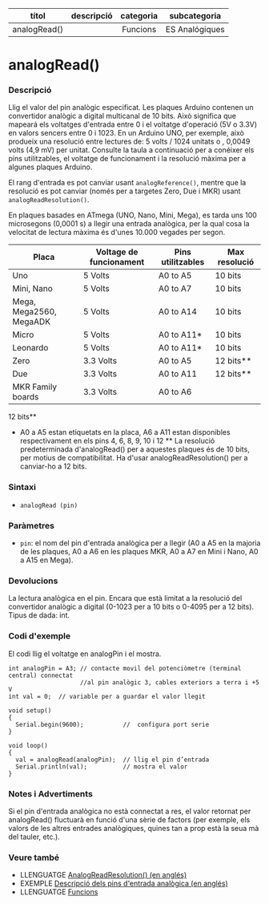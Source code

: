 
| títol | descripció   | categoria  | subcategoria        |
| :---: | :----------: | :--------: | :-----------------: |
| analogRead() | | Funcions | ES Analógiques |

# analogRead()

### Descripció

Llig el valor del pin analògic especificat. Les plaques Arduino contenen un convertidor analògic a digital multicanal de 10 bits. Això significa que mapeará els voltatges d'entrada entre 0 i el voltatge d'operació (5V o 3.3V) en valors sencers entre 0 i 1023. En un Arduino UNO, per exemple, això produeix una resolució entre lectures de: 5 volts / 1024 unitats o , 0,0049 volts (4,9 mV) per unitat. Consulte la taula a continuació per a conéixer els pins utilitzables, el voltatge de funcionament i la resolució màxima per a algunes plaques Arduino.

El rang d'entrada es pot canviar usant `analogReference()`, mentre que la resolució es pot canviar (només per a targetes Zero, Due i MKR) usant `analogReadResolution()`.

En plaques basades en ATmega (UNO, Nano, Mini, Mega), es tarda uns 100 microsegons (0,0001 s) a llegir una entrada analògica, per la qual cosa la velocitat de lectura màxima és d'unes 10.000 vegades per segon.

Placa | Voltage de funcionament | Pins utilitzables | Max resolució
---   | ---                     | ---               | ---
Uno   | 5 Volts                 | A0 to A5          | 10 bits
Mini, Nano | 5 Volts            | A0 to A7          | 10 bits
Mega, Mega2560, MegaADK | 5 Volts | A0 to A14 | 10 bits
Micro | 5 Volts | A0 to A11* | 10 bits
Leonardo | 5 Volts | A0 to A11* | 10 bits
Zero | 3.3 Volts | A0 to A5 | 12 bits**
Due | 3.3 Volts | A0 to A11 | 12 bits**
MKR Family boards | 3.3 Volts | A0 to A6 |
12 bits**

* A0 a A5 estan etiquetats en la placa, A6 a A11 estan disponibles respectivament en els pins 4, 6, 8, 9, 10 i 12
** La resolució predeterminada d'analogRead() per a aquestes plaques és de 10 bits, per motius de compatibilitat. Ha d'usar analogReadResolution() per a canviar-ho a 12 bits.

### Sintaxi

* `analogRead (pin)`

### Paràmetres

* `pin`: el nom del pin d'entrada analògica per a llegir (A0 a A5 en la majoria de les plaques, A0 a A6 en les plaques MKR, A0 a A7 en Mini i Nano, A0 a A15 en Mega).

### Devolucions

La lectura analògica en el pin. Encara que està limitat a la resolució del convertidor analògic a digital (0-1023 per a 10 bits o 0-4095 per a 12 bits). Tipus de dada: int.

### Codi d'exemple

El codi llig el voltatge en analogPin i el mostra.

```
int analogPin = A3; // contacte movil del potenciòmetre (terminal central) connectat
                    //al pin analògic 3, cables exteriors a terra i +5 V
int val = 0;  // variable per a guardar el valor llegit

void setup()
{
  Serial.begin(9600);           //  configura port serie
}

void loop()
{
  val = analogRead(analogPin);  // llig el pin d’entrada
  Serial.println(val);          // mostra el valor
}
```

### Notes i Advertiments

Si el pin d'entrada analògica no està connectat a res, el valor retornat per analogRead() fluctuarà en funció d'una sèrie de factors (per exemple, els valors de les altres entrades analògiques, quines tan a prop està la seua mà del tauler, etc.).

### Veure també

* LLENGUATGE [AnalogReadResolution() (en anglés) ](https://www.arduino.cc/reference/en/language/functions/zero-due-mkr-family/analogreadresolution)  
* EXEMPLE [Descripció dels pins d'entrada analògica (en anglés)](http://arduino.cc/en/Tutorial/AnalogInputPins)  
* LLENGUATGE [Funcions](../Funcions.md)
